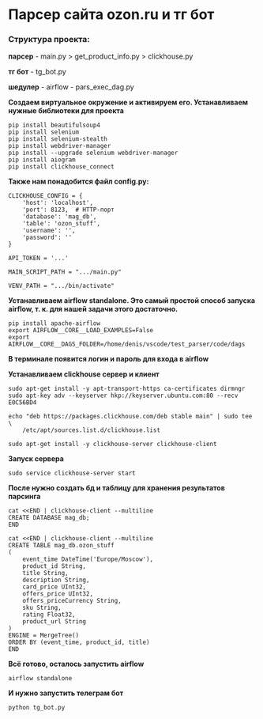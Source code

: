 # Парсер сайта ozon.ru и тг бот

### Структура проекта:

**парсер** - main.py > get_product_info.py > clickhouse.py

**тг бот** - tg_bot.py

**шедулер** - airflow - pars_exec_dag.py

**Создаем виртуальное окружение и активируем его. Устанавливаем нужные библиотеки для проекта**
```
pip install beautifulsoup4
pip install selenium
pip install selenium-stealth
pip install webdriver-manager
pip install --upgrade selenium webdriver-manager
pip install aiogram
pip install clickhouse_connect
```
**Также нам понадобится файл config.py:**
```
CLICKHOUSE_CONFIG = {
    'host': 'localhost',
    'port': 8123,  # HTTP-порт
    'database': 'mag_db',
    'table': 'ozon_stuff',
    'username': '',
    'password': ''
}

API_TOKEN = '...'

MAIN_SCRIPT_PATH = ".../main.py"

VENV_PATH = ".../bin/activate"
```
**Устанавливаем airflow standalone. Это самый простой способ запуска airflow, т. к. для нашей задачи этого достаточно.**
```
pip install apache-airflow
export AIRFLOW__CORE__LOAD_EXAMPLES=False
export AIRFLOW__CORE__DAGS_FOLDER=/home/denis/vscode/test_parser/code/dags
```

**В терминале появится логин и пароль для входа в airflow**

**Устанавливаем clickhouse сервер и клиент**
```
sudo apt-get install -y apt-transport-https ca-certificates dirmngr
sudo apt-key adv --keyserver hkp://keyserver.ubuntu.com:80 --recv E0C56BD4

echo "deb https://packages.clickhouse.com/deb stable main" | sudo tee \
    /etc/apt/sources.list.d/clickhouse.list

sudo apt-get install -y clickhouse-server clickhouse-client
```
**Запуск сервера**
```
sudo service clickhouse-server start
```
**После нужно создать бд и таблицу для хранения результатов парсинга**
```
cat <<END | clickhouse-client --multiline
CREATE DATABASE mag_db;
END

cat <<END | clickhouse-client --multiline
CREATE TABLE mag_db.ozon_stuff
(
    event_time DateTime('Europe/Moscow'),
    product_id String,    
    title String,
    description String,
    card_price UInt32,
    offers_price UInt32,
    offers_priceCurrency String,
    sku String,
    rating Float32,
    product_url String
)
ENGINE = MergeTree()
ORDER BY (event_time, product_id, title)
END
```
**Всё готово, осталось запустить airflow**
```
airflow standalone
```
**И нужно запустить телеграм бот**
```
python tg_bot.py
```

